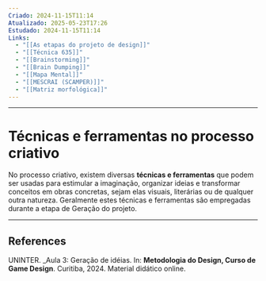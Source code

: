 ```yaml
---
Criado: 2024-11-15T11:14
Atualizado: 2025-05-23T17:26
Estudado: 2024-11-15T11:14
Links:
  - "[[As etapas do projeto de design]]"
  - "[[Técnica 635]]"
  - "[[Brainstorming]]"
  - "[[Brain Dumping]]"
  - "[[Mapa Mental]]"
  - "[[MESCRAI (SCAMPER)]]"
  - "[[Matriz morfológica]]"
---
```

---
# Técnicas e ferramentas no processo criativo

No processo criativo, existem diversas **técnicas e ferramentas** que podem ser usadas para estimular a imaginação, organizar ideias e transformar conceitos em obras concretas, sejam elas visuais, literárias ou de qualquer outra natureza. Geralmente estes técnicas e ferramentas são empregadas durante a etapa de Geração do projeto.


---
## References

UNINTER.  _Aula 3: Geração de idéias. In: **Metodologia do Design, Curso de Game Design**. Curitiba, 2024. Material didático online.